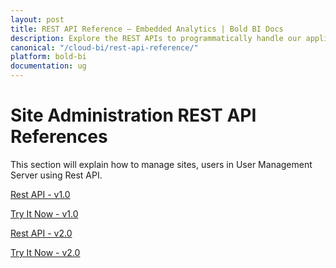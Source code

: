 ```yaml
---
layout: post
title: REST API Reference – Embedded Analytics | Bold BI Docs
description: Explore the REST APIs to programmatically handle our application server operations. It lets you access the functionality behind the resources on your site.
canonical: "/cloud-bi/rest-api-reference/"
platform: bold-bi
documentation: ug
---
```


# Site Administration REST API References

This section will explain how to manage sites, users in User Management Server using Rest API.

[Rest API - v1.0](https://help.boldbi.com/embedded-bi/rest-api-reference/site-administration/v1.0/api-reference/)

[Try It Now - v1.0](https://help.boldbi.com/embedded-bi/rest-api-reference/site-administration/v1.0/try-it-now/)

[Rest API - v2.0](https://help.boldbi.com/embedded-bi/rest-api-reference/site-administration/v2.0/api-reference/)

[Try It Now - v2.0](https://help.boldbi.com/embedded-bi/rest-api-reference/site-administration/v2.0/try-it-now/)

